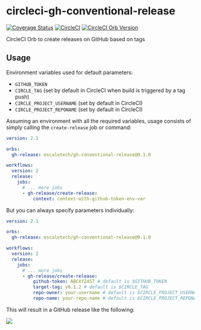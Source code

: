 # circleci-gh-conventional-release

[![Coverage Status](https://img.shields.io/coveralls/github/escaletech/circleci-gh-conventional-release/master)](https://coveralls.io/github/escaletech/circleci-gh-conventional-release?branch=fix/not-found-errors)
[![CircleCI](https://img.shields.io/circleci/build/gh/escaletech/circleci-gh-conventional-release)](https://circleci.com/gh/escaletech/circleci-gh-conventional-release)
[![CircleCI Orb Version](https://img.shields.io/badge/endpoint.svg?url=https://badges.circleci.io/orb/escaletech/gh-conventional-release)](https://circleci.com/orbs/registry/orb/escaletech/gh-conventional-release)

CircleCI Orb to create releases on GitHub based on tags

## Usage

Environment variables used for default parameters:

- `GITHUB_TOKEN`
- `CIRCLE_TAG` (set by default in CircleCI when build is triggered by a tag push)
- `CIRCLE_PROJECT_USERNAME` (set by default in CircleCI)
- `CIRCLE_PROJECT_REPONAME` (set by default in CircleCI)

Assuming an environment with all the required variables, usage consists of simply calling the `create-release` job or command:

```yaml
version: 2.1

orbs:
  gh-release: escaletech/gh-conventional-release@0.1.0

workflows:
  version: 2
  release:
    jobs:
      # ... more jobs
      - gh-release/create-release:
          context: context-with-github-token-env-var
```

But you can always specify parameters individually:

```yaml
version: 2.1

orbs:
  gh-release: escaletech/gh-conventional-release@0.1.0

workflows:
  version: 2
  release:
    jobs:
      # ... more jobs
      - gh-release/create-release:
          github-token: ABCXYZ457 # default is $GITHUB_TOKEN
          target-tag: v0.1.2 # default is $CIRCLE_TAG
          repo-owner: your-username # default is $CIRCLE_PROJECT_USERNAME
          repo-name: your-repo-name # default is $CIRCLE_PROJECT_REPONAME
```

This will result in a GitHub release like the following:

![](docs/sample-release.png)

